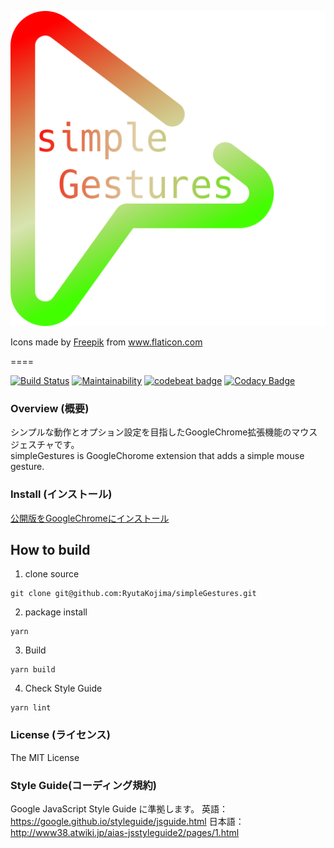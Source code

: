![logo](src/img/icon_512.png)

<div>Icons made by <a href="https://www.flaticon.com/authors/freepik" title="Freepik">Freepik</a> from <a href="https://www.flaticon.com/" title="Flaticon">www.flaticon.com</a></div>

====

[![Build Status](https://travis-ci.org/RyutaKojima/simpleGestures.svg?branch=master)](https://travis-ci.org/RyutaKojima/simpleGestures)
[![Maintainability](https://api.codeclimate.com/v1/badges/3d52042de99c11e3f8b4/maintainability)](https://codeclimate.com/github/RyutaKojima/simpleGestures/maintainability)
[![codebeat badge](https://codebeat.co/badges/56ecd007-3c77-4e5e-8494-71a98599c99d)](https://codebeat.co/projects/github-com-ryutakojima-simplegestures-master)
[![Codacy Badge](https://api.codacy.com/project/badge/Grade/4876517adbac48fcaa149e28614cbe07)](https://app.codacy.com/app/RyutaKojima/simpleGestures?utm_source=github.com&utm_medium=referral&utm_content=RyutaKojima/simpleGestures&utm_campaign=Badge_Grade_Settings)

### Overview (概要)

シンプルな動作とオプション設定を目指したGoogleChrome拡張機能のマウスジェスチャです。  
simpleGestures is GoogleChorome extension that adds a simple mouse gesture.

### Install (インストール)

[公開版をGoogleChromeにインストール](https://chrome.google.com/webstore/detail/simplegestures/flfminafiamnggnldfpilnfnmbgmiegn)

## How to build

1. clone source

```
git clone git@github.com:RyutaKojima/simpleGestures.git
```

2. package install

```
yarn
```

3. Build

```
yarn build
```

4. Check Style Guide

```
yarn lint
```

### License (ライセンス)

The MIT License

### Style Guide(コーディング規約)

Google JavaScript Style Guide に準拠します。
英語：https://google.github.io/styleguide/jsguide.html
日本語：http://www38.atwiki.jp/aias-jsstyleguide2/pages/1.html

